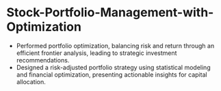 # Stock-Portfolio-Management-with-Optimization
- Performed portfolio optimization, balancing risk and return through an efficient frontier analysis, leading to strategic investment recommendations.
- Designed a risk-adjusted portfolio strategy using statistical modeling and financial optimization, presenting actionable insights for capital allocation.
